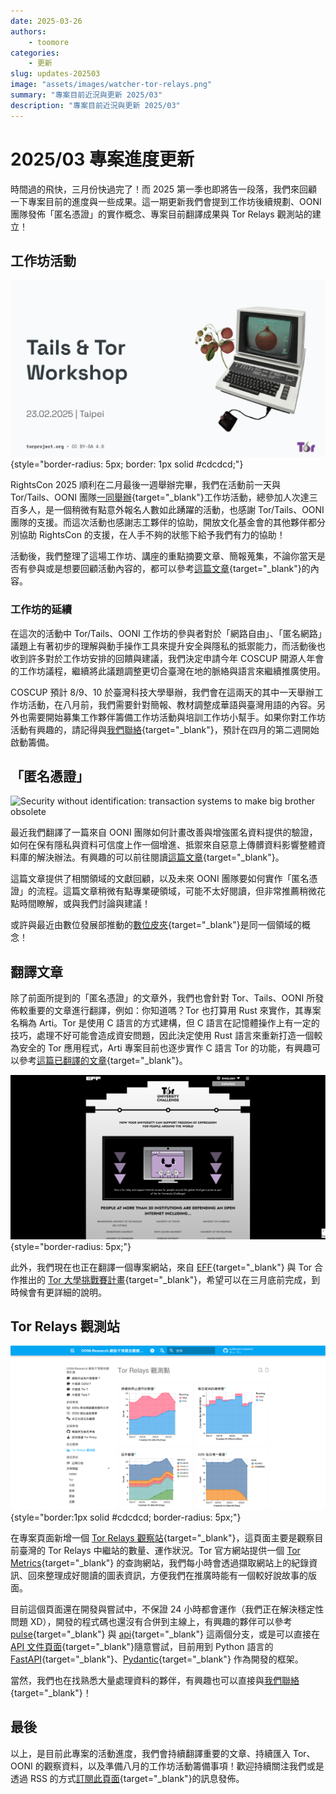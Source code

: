```yaml
---
date: 2025-03-26
authors:
    - toomore
categories:
    - 更新
slug: updates-202503
image: "assets/images/watcher-tor-relays.png"
summary: "專案目前近況與更新 2025/03"
description: "專案目前近況與更新 2025/03"
---
```

# 2025/03 專案進度更新

時間過的飛快，三月份快過完了！而 2025 第一季也即將告一段落，我們來回顧一下專案目前的進度與一些成果。這一期更新我們會提到工作坊後續規劃、OONI 團隊發佈「匿名憑證」的實作概念、專案目前翻譯成果與 Tor Relays 觀測站的建立！

<!-- more -->

## 工作坊活動

![](./assets/images/tor-tails-workshop-slide.webp){style="border-radius: 5px; border: 1px solid #cdcdcd;"}

RightsCon 2025 順利在二月最後一週舉辦完畢，我們在活動前一天與 Tor/Tails、OONI 團隊[一同舉辦](./rightscon25-pre-event.md){target="_blank"}工作坊活動，總參加人次達三百多人，是一個稍微有點意外報名人數如此踴躍的活動，也感謝 Tor/Tails、OONI 團隊的支援。而這次活動也感謝志工夥伴的協助，開放文化基金會的其他夥伴都分別協助 RightsCon 的支援，在人手不夠的狀態下給予我們有力的協助！

活動後，我們整理了這場工作坊、講座的重點摘要文章、簡報蒐集，不論你當天是否有參與或是想要回顧活動內容的，都可以參考[這篇文章](./rightscon25-tor-tails-ooni-after.md){target="_blank"}的內容。

### 工作坊的延續

在這次的活動中 Tor/Tails、OONI 工作坊的參與者對於「網路自由」、「匿名網路」議題上有著初步的理解與動手操作工具來提升安全與隱私的抵禦能力，而活動後也收到許多對於工作坊安排的回饋與建議，我們決定申請今年 COSCUP 開源人年會的工作坊議程，繼續將此議題調整更切合臺灣在地的脈絡與語言來繼續推廣使用。

COSCUP 預計 8/9、10 於臺灣科技大學舉辦，我們會在這兩天的其中一天舉辦工作坊活動，在八月前，我們需要針對簡報、教材調整成華語與臺灣用語的內容。另外也需要開始募集工作夥伴籌備工作坊活動與培訓工作坊小幫手。如果你對工作坊活動有興趣的，請記得與[我們聯絡](../../contact.md){target="_blank"}，預計在四月的第二週開始啟動籌備。

## 「匿名憑證」

![Security without identification: transaction systems to make big brother obsolete](https://ooni.org/post/2025-probe-security-without-identification/images/chaum.png)

最近我們翻譯了一篇來自 OONI 團隊如何計畫改善與增強匿名資料提供的驗證，如何在保有隱私與資料可信度上作一個增進、抵禦來自惡意上傳髒資料影響整體資料庫的解決辦法。有興趣的可以前往閱讀[這篇文章](./2025-probe-security-without-identification.md){target="_blank"}。

這篇文章提供了相關領域的文獻回顧，以及未來 OONI 團隊要如何實作「匿名憑證」的流程。這篇文章稍微有點專業硬領域，可能不太好閱讀，但非常推薦稍微花點時間瞭解，或與我們討論與建議！

或許與最近由數位發展部推動的[數位皮夾](https://wallet.gov.tw/){target="_blank"}是同一個領域的概念！

## 翻譯文章

除了前面所提到的「匿名憑證」的文章外，我們也會針對 Tor、Tails、OONI 所發佈較重要的文章進行翻譯，例如：你知道嗎？Tor 也打算用 Rust 來實作，其專案名稱為 Arti。Tor 是使用 C 語言的方式建構，但 C 語言在記憶體操作上有一定的技巧，處理不好可能會造成資安問題，因此決定使用 Rust 語言來重新打造一個較為安全的 Tor 應用程式，Arti 專案目前也逐步實作 C 語言 Tor 的功能，有興趣可以參考[這篇已翻譯的文章](./arti-141.md){target="_blank"}。

![EFF, Tor University](./assets/images/eff-tor-university.png){style="border-radius: 5px;"}

此外，我們現在也正在翻譯一個專案網站，來自 [EFF](https://www.eff.org/){target="_blank"} 與 Tor 合作推出的 [Tor 大學挑戰賽計畫](https://toruniversity.eff.org/){target="_blank"}，希望可以在三月底前完成，到時候會有更詳細的說明。

## Tor Relays 觀測站

![Tor Relays 觀測站](./assets/images/watcher-tor-relays.png){style="border:1px solid #cdcdcd; border-radius: 5px;"}

在專案頁面新增一個 [Tor Relays 觀察站](../../watcher-tor-relays.md){target="_blank"}，這頁面主要是觀察目前臺灣的 Tor Relays 中繼站的數量、運作狀況。Tor 官方網站提供一個 [Tor Metrics](https://metrics.torproject.org/){target="_blank"} 的查詢網站，我們每小時會透過擷取網站上的紀錄資訊、回來整理成好閱讀的圖表資訊，方便我們在推廣時能有一個較好說故事的版面。

目前這個頁面還在開發與嘗試中，不保證 24 小時都會運作（我們正在解決穩定性問題 XD），開發的程式碼也還沒有合併到主線上，有興趣的夥伴可以參考 [pulse](https://github.com/anoni-net/docs/compare/main...pulse?expand=1){target="_blank"} 與 [api](https://github.com/anoni-net/docs/compare/main...api?expand=1){target="_blank"} 這兩個分支，或是可以直接在 [API 文件頁面](https://anoni.net/api/readme){target="_blank"}隨意嘗試，目前用到 Python 語言的 [FastAPI](https://fastapi.tiangolo.com/){target="_blank"}、[Pydantic](https://docs.pydantic.dev/latest/){target="_blank"} 作為開發的框架。

當然，我們也在找熟悉大量處理資料的夥伴，有興趣也可以直接與[我們聯絡](../../contact.md){target="_blank"}！

## 最後

以上，是目前此專案的活動進度，我們會持續翻譯重要的文章、持續匯入 Tor、OONI 的觀察資料，以及準備八月的工作坊活動籌備事項！歡迎持續關注我們或是透過 RSS 的方式[訂閱此頁面](../index.md){target="_blank"}的訊息發佈。

